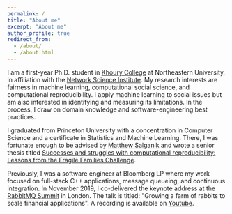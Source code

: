 ```yaml
---
permalink: /
title: "About me"
excerpt: "About me"
author_profile: true
redirect_from: 
  - /about/
  - /about.html
---
```


I am a first-year Ph.D. student in [Khoury College](https://www.khoury.northeastern.edu/) at Northeastern University, in affiliation with the [Network Science Institute](https://www.networkscienceinstitute.org/). 
My research interests are fairness in machine learning, computational social science, and computational reproducibility. I apply machine learning to social issues but am also interested in identifying and measuring its limitations. In the process, I draw on domain knowledge and software-engineering best practices.

I graduated from Princeton University with a concentration in Computer Science and a certificate in Statistics and Machine Learning. There, I was fortunate enough to be advised by [Matthew Salganik](http://www.princeton.edu/~mjs3/) and wrote a senior thesis titled [Successes and struggles with computational reproducibility: Lessons from the Fragile Families Challenge](https://osf.io/preprints/socarxiv/g3pdb/).

Previously, I was a software engineer at Bloomberg LP where my work focused on full-stack C++ applications, message queueing, and continuous integration. In November 2019, I co-delivered the keynote address at the [RabbitMQ Summit](https://rabbitmqsummit.com/) in London. The talk is titled: "Growing a farm of rabbits to scale financial applications". A recording is available on [Youtube](https://youtu.be/tTh1nIKEOU4?t=1216).
